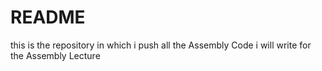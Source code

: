 # README

this is the repository in which i push all the Assembly Code i will write for the Assembly Lecture

